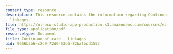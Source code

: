 ```yaml
---
content_type: resource
description: This resource contains the information regarding Continuum of care -
  linkages.
file: https://ol-ocw-studio-app-production.s3.amazonaws.com/courses/ec-s11-engineering-capacity-in-community-based-healthcare-fall-2005/9656b3b6c2c972d653c682bafbcd1553_MITEC_S11F05_link_flow.pdf
file_type: application/pdf
resourcetype: Document
title: Continuum of care - linkages
uid: 9656b3b6-c2c9-72d6-53c6-82bafbcd1553
---
```

